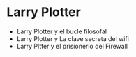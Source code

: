 # Larry Plotter

* Larry Plotter y el bucle filosofal
* Larry Plotter y La clave secreta del wifi
* Larry Pltter y el prisionerio del Firewall

